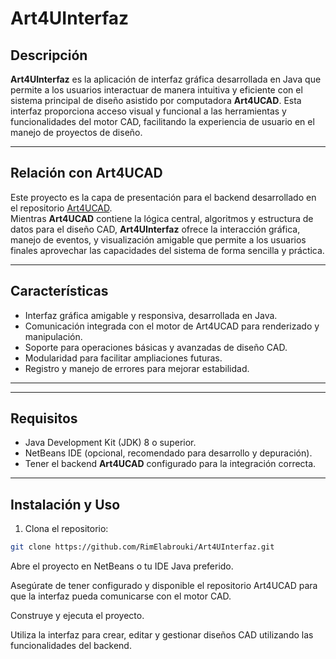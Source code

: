# Art4UInterfaz

## Descripción

**Art4UInterfaz** es la aplicación de interfaz gráfica desarrollada en Java que permite a los usuarios interactuar de manera intuitiva y eficiente con el sistema principal de diseño asistido por computadora **Art4UCAD**. Esta interfaz proporciona acceso visual y funcional a las herramientas y funcionalidades del motor CAD, facilitando la experiencia de usuario en el manejo de proyectos de diseño.

---

## Relación con Art4UCAD

Este proyecto es la capa de presentación para el backend desarrollado en el repositorio [Art4UCAD](https://github.com/RimElabrouki/Art4UCAD).  
Mientras **Art4UCAD** contiene la lógica central, algoritmos y estructura de datos para el diseño CAD, **Art4UInterfaz** ofrece la interacción gráfica, manejo de eventos, y visualización amigable que permite a los usuarios finales aprovechar las capacidades del sistema de forma sencilla y práctica.

---

## Características

- Interfaz gráfica amigable y responsiva, desarrollada en Java.
- Comunicación integrada con el motor de Art4UCAD para renderizado y manipulación.
- Soporte para operaciones básicas y avanzadas de diseño CAD.
- Modularidad para facilitar ampliaciones futuras.
- Registro y manejo de errores para mejorar estabilidad.

---


---

## Requisitos

- Java Development Kit (JDK) 8 o superior.
- NetBeans IDE (opcional, recomendado para desarrollo y depuración).
- Tener el backend **Art4UCAD** configurado para la integración correcta.

---

## Instalación y Uso

1. Clona el repositorio:

```bash
git clone https://github.com/RimElabrouki/Art4UInterfaz.git
````
Abre el proyecto en NetBeans o tu IDE Java preferido.

Asegúrate de tener configurado y disponible el repositorio Art4UCAD para que la interfaz pueda comunicarse con el motor CAD.

Construye y ejecuta el proyecto.

Utiliza la interfaz para crear, editar y gestionar diseños CAD utilizando las funcionalidades del backend.
